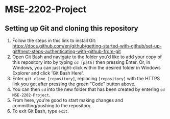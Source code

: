 # MSE-2202-Project

## Setting up Git and cloning this repository

1. Follow the steps in this link to install Git: https://docs.github.com/en/github/getting-started-with-github/set-up-git#next-steps-authenticating-with-github-from-git
2. Open Git Bash and navigate to the folder you'd like to add your copy of this repository into by typing `cd [path]` then pressing Enter. Or, in Windows, you can just right-click within the desired folder in Windows Explorer and click 'Git Bash Here'.
3. Enter `git clone [repository]`, replacing `[repository]` with the HTTPS link you get after pressing the green "Code" button above.
4. You can then `cd` into the new folder that has been created by entering `cd MSE-2202-Project`.
5. From here, you're good to start making changes and committing/pushing to the repository.
6. To exit Git Bash, type `exit`.
